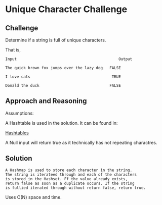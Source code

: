 # Unique Character Challenge

## Challenge

Determine if a string is full of unique characters.

That is, 

    Input	                                          Output

    The quick brown fox jumps over the lazy dog	  FALSE

    I love cats	                                   TRUE

    Donald the duck	                              FALSE

## Approach and Reasoning

Assumptions:

A Hashtable is used in the solution. It can be found in:

[Hashtables](../../Data%20Structures/Hashtables/)

A Null input will return true as it technically has not repeating charactres.

## Solution

    A Hashmap is used to store each character in the string. 
    The string is iterateed through and each of the characters
    is stored in the Hashset. Ff the value already exists, 
    return false as soon as a duplicate occurs. If the string
    is fullied iterated through without return false, return true.

Uses O(N) space and time.
